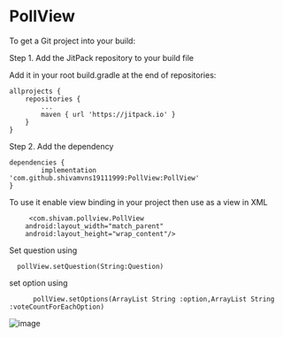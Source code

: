 # PollView



To get a Git project into your build:

Step 1. Add the JitPack repository to your build file

Add it in your root build.gradle at the end of repositories:

	allprojects {
		repositories {
			...
			maven { url 'https://jitpack.io' }
		}
	}
  
  Step 2. Add the dependency

	dependencies {
	        implementation 'com.github.shivamvns19111999:PollView:PollView'
	}
  
  To use it enable view binding in your project
 then use as a view in XML 
 
         <com.shivam.pollview.PollView
        android:layout_width="match_parent"
        android:layout_height="wrap_content"/>

Set question using 
      
      pollView.setQuestion(String:Question) 

set option using 

          pollView.setOptions(ArrayList String :option,ArrayList String :voteCountForEachOption)
  


![image](https://user-images.githubusercontent.com/54793097/161969614-e8b0c6c6-9e19-4a86-9d25-9b9d338399bf.png)

